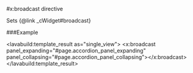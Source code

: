 
#x:broadcast directive

Sets {@link _cWidget#broadcast}

###Example

<lavabuild:template_result as="single_view">
<accordion>
	<x:broadcast panel_expanding="#page.accordion_panel_expanding"
		panel_collapsing="#page.accordion_panel_collapsing"></x:broadcast>
</accordion>
</lavabuild:template_result>